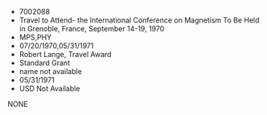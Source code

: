 * 7002088
* Travel to Attend- the International Conference on Magnetism To Be Held in Grenoble, France, September 14-19, 1970
* MPS,PHY
* 07/20/1970,05/31/1971
* Robert Lange, Travel Award
* Standard Grant
*   name not available
* 05/31/1971
* USD Not Available

NONE